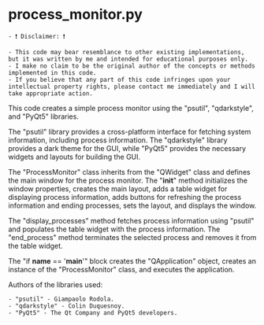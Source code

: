 # process_monitor.py

	- ❗ Disclaimer: ❗

	- This code may bear resemblance to other existing implementations, but it was written by me and intended for educational purposes only. 
	- I make no claim to be the original author of the concepts or methods implemented in this code. 
	- If you believe that any part of this code infringes upon your intellectual property rights, please contact me immediately and I will take appropriate action. 
  
  
 
 This code creates a simple process monitor using the "psutil", "qdarkstyle", and "PyQt5" libraries.

The "psutil" library provides a cross-platform interface for fetching system information, including process information. The "qdarkstyle" library provides a dark theme for the GUI, while "PyQt5" provides the necessary widgets and layouts for building the GUI.

The "ProcessMonitor" class inherits from the "QWidget" class and defines the main window for the process monitor. The "__init__" method initializes the window properties, creates the main layout, adds a table widget for displaying process information, adds buttons for refreshing the process information and ending processes, sets the layout, and displays the window.

The "display_processes" method fetches process information using "psutil" and populates the table widget with the process information. The "end_process" method terminates the selected process and removes it from the table widget.

The "if __name__ == '__main__'" block creates the "QApplication" object, creates an instance of the "ProcessMonitor" class, and executes the application.

Authors of the libraries used:

    - "psutil" - Giampaolo Rodola.
    - "qdarkstyle" - Colin Duquesnoy.
    - "PyQt5" - The Qt Company and PyQt5 developers.
